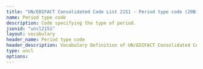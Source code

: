 ```yaml
---
title: "UN/EDIFACT Consolidated Code List 2151 - Period type code (20B) JSON-LD Vocabulary"
name: Period type code
description: Code specifying the type of period.
jsonid: "uncl2151"
layout: vocabulary
header_name: Period type code
header_description: Vocabulary Definition of UN/EDIFACT Consolidated Code List 2151 - Period type code (20B) semantics in HTML format. JSON-LD format is available at [uncl2151.jsonld](/vocabulary/uncl2151.jsonld)
type: uncl
options:
---
```

